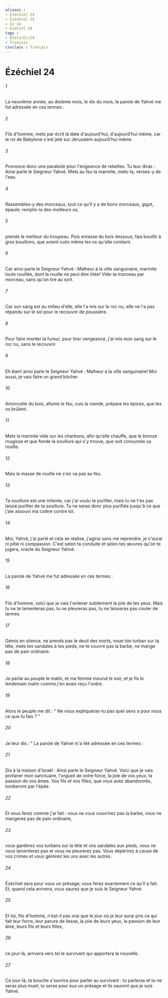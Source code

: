 ```yaml
---
aliases : 
- Ézéchiel 24
- Ézéchiel 24
- Ez 24
- Ezekiel 24
tags : 
- Bible/Ez/24
- français
cssclass : français
---
```


# Ézéchiel 24

###### 1
La neuvième année, au dixième mois, le dix du mois, la parole de Yahvé me fut adressée en ces termes : 
###### 2
Fils d'homme, mets par écrit la date d'aujourd'hui, d'aujourd'hui même, car le roi de Babylone s'est jeté sur Jérusalem aujourd'hui même. 
###### 3
Prononce donc une parabole pour l'engeance de rebelles. Tu leur diras : Ainsi parle le Seigneur Yahvé. Mets au feu la marmite, mets-la, verses-y de l'eau. 
###### 4
Rassembles-y des morceaux, tout ce qu'il y a de bons morceaux, gigot, épaule; remplis-la des meilleurs os, 
###### 5
prends le meilleur du troupeau. Puis entasse du bois dessous, fais bouillir à gros bouillons, que soient cuits même les os qu'elle contient. 
###### 6
Car ainsi parle le Seigneur Yahvé : Malheur à la ville sanguinaire, marmite toute rouillée, dont la rouille ne peut être ôtée! Vide-la morceau par morceau, sans qu'on tire au sort. 
###### 7
Car son sang est au milieu d'elle, elle l'a mis sur le roc nu, elle ne l'a pas répandu sur le sol pour le recouvrir de poussière. 
###### 8
Pour faire monter la fureur, pour tirer vengeance, j'ai mis mon sang sur le roc nu, sans le recouvrir. 
###### 9
Eh bien! ainsi parle le Seigneur Yahvé : Malheur à la ville sanguinaire! Moi aussi, je vais faire un grand bûcher. 
###### 10
Amoncelle du bois, allume le feu, cuis la viande, prépare les épices, que les os brûlent. 
###### 11
Mets la marmite vide sur les charbons, afin qu'elle chauffe, que le bronze rougisse et que fonde la souillure qui s'y trouve, que soit consumée sa rouille. 
###### 12
Mais la masse de rouille ne s'en va pas au feu. 
###### 13
Ta souillure est une infamie, car j'ai voulu te purifier, mais tu ne t'es pas laissé purifier de ta souillure. Tu ne seras donc plus purifiée jusqu'à ce que j'aie assouvi ma colère contre toi. 
###### 14
Moi, Yahvé, j'ai parlé et cela se réalise, j'agirai sans me reprendre, je n'aurai ni pitié ni compassion. C'est selon ta conduite et selon tes œuvres qu'on te jugera, oracle du Seigneur Yahvé. 
###### 15
La parole de Yahvé me fut adressée en ces termes : 
###### 16
Fils d'homme, voici que je vais t'enlever subitement la joie de tes yeux. Mais tu ne te lamenteras pas, tu ne pleureras pas, tu ne laisseras pas couler de larmes. 
###### 17
Gémis en silence, ne prends pas le deuil des morts, noue ton turban sur ta tête, mets tes sandales à tes pieds, ne te couvre pas la barbe, ne mange pas de pain ordinaire. 
###### 18
Je parlai au peuple le matin, et ma femme mourut le soir, et je fis le lendemain matin comme j'en avais reçu l'ordre. 
###### 19
Alors le peuple me dit : " Ne nous expliqueras-tu pas quel sens a pour nous ce que tu fais ? " 
###### 20
Je leur dis : " La parole de Yahvé m'a été adressée en ces termes : 
###### 21
Dis à la maison d'Israël : Ainsi parle le Seigneur Yahvé. Voici que je vais profaner mon sanctuaire, l'orgueil de votre force, la joie de vos yeux, la passion de vos âmes. Vos fils et vos filles, que vous avez abandonnés, tomberont par l'épée. 
###### 22
Et vous ferez comme j'ai fait : vous ne vous couvrirez pas la barbe, vous ne mangerez pas de pain ordinaire, 
###### 23
vous garderez vos turbans sur la tête et vos sandales aux pieds, vous ne vous lamenterez pas et vous ne pleurerez pas. Vous dépérirez à cause de vos crimes et vous gémirez les uns avec les autres. 
###### 24
Ézéchiel sera pour vous un présage; vous ferez exactement ce qu'il a fait. Et, quand cela arrivera, vous saurez que je suis le Seigneur Yahvé. 
###### 25
Et toi, fils d'homme, n'est-il pas vrai que le jour où je leur aurai pris ce qui fait leur force, leur parure de liesse, la joie de leurs yeux, la passion de leur âme, leurs fils et leurs filles, 
###### 26
ce jour-là, arrivera vers toi le survivant qui apportera la nouvelle. 
###### 27
Ce jour-là, ta bouche s'ouvrira pour parler au survivant : tu parleras et tu ne seras plus muet; tu seras pour eux un présage et ils sauront que je suis Yahvé. 
